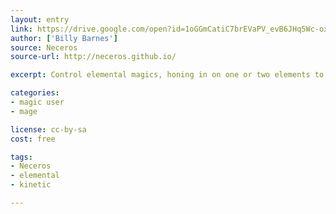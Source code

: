 ```yaml
---
layout: entry
link: https://drive.google.com/open?id=1oGGmCatiC7brEVaPV_evB6JHq5Wc-oxA
author: ['Billy Barnes']
source: Neceros
source-url: http://neceros.github.io/

excerpt: Control elemental magics, honing in on one or two elements to really master

categories:
- magic user
- mage

license: cc-by-sa
cost: free

tags:
- Neceros
- elemental
- kinetic

---
```

